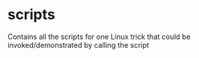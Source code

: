 # scripts

Contains all the scripts for one Linux trick that could be 
invoked/demonstrated by calling the script